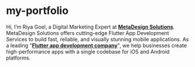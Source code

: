 # my-portfolio
Hi, I’m Riya Goel, a Digital Marketing Expert at **[MetaDesign Solutions]([url](https://www.metadesignsolutions.com/))**. MetaDesign Solutions offers cutting-edge Flutter App Development Services to build fast, reliable, and visually stunning mobile applications. As a leading "**[Flutter app development company]([url](https://metadesignsolutions.com/technology/flutter-app-development-company/))**", we help businesses create high-performance apps with a single codebase for iOS and Android platforms.
